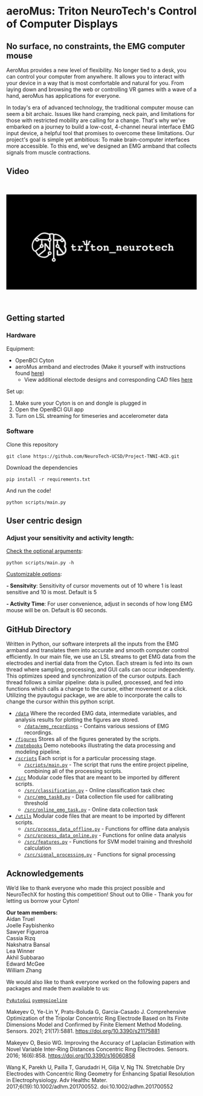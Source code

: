 # aeroMus: Triton NeuroTech's Control of Computer Displays

## No surface, no constraints, the EMG computer mouse 
AeroMus provides a new level of flexibility. No longer tied to a desk, you can control your computer from anywhere. It allows you to interact with your device in a way that is most comfortable and natural for you. From laying down and browsing the web or controlling VR games with a wave of a hand, aeroMus has applications for everyone.

In today's era of advanced technology, the traditional computer mouse can seem a bit archaic. Issues like hand cramping, neck pain, and limitations for those with restricted mobility are calling for a change. That's why we've embarked on a journey to build a low-cost, 4-channel neural interface EMG input device, a helpful tool that promises to overcome these limitations. Our project's goal is simple yet ambitious: To make brain-computer interfaces more accessible. To this end, we've designed an EMG armband that collects signals from muscle contractions.



## Video 
</br>

[![PRESENTATION VIDEO](figures/youtube.png)](https://www.youtube.com/watch?v=JHjZnrZFi4o)

</br>


## Getting started 

### Hardware 
Equipment:
- OpenBCI Cyton 
- aeroMus armband and electrodes (Make it yourself with instructions found <a href="https://www.notion.so/Setting-up-the-armband-v1-cedfd5e207a040f49cadb870782e4840">here</a>)
	- View additional electode designs and corresponding CAD files <a href="https://www.notion.so/Electrode-designs-testing-02a77889273f4634abf1a4feb5045396#66735a91fc4a40858078af40cb69c2ef">here</a>

Set up:
1. Make sure your Cyton is on and dongle is plugged in
2. Open the OpenBCI GUI app
3. Turn on LSL streaming for timeseries and accelerometer data

### Software 
Clone this repository 
```
git clone https://github.com/NeuroTech-UCSD/Project-TNNI-ACD.git
```
Download the dependencies
```
pip install -r requirements.txt
```
And run the code! 
```
python scripts/main.py
```

## User centric design

### Adjust your sensitivity and activity length: 

<u>Check the optional arguments</u>: 

```
python scripts/main.py -h
``` 
<u>Customizable options</u>:

**- Sensitvity**: Sensitivity of cursor movements out of 10 where 1 is least sensitive and 10 is most. Default is 5 <p>
**- Activity Time**: For user convenience, adjust in seconds of how long EMG mouse will be on. Default is 60 seconds. <p>

## GitHub Directory 
Written in Python, our software interprets all the inputs from the EMG armband and translates them into accurate and smooth computer control efficiently. In our main file, we use an LSL streams to get EMG data from the electrodes and inertial data from the Cyton. Each stream is fed into its own thread where sampling, processing, and GUI calls can occur independently. This optimizes speed and synchronization of the cursor outputs. Each thread follows a similar pipeline: data is pulled, processed, and fed into functions which calls a change to the cursor, either movement or a click. Utilizing the pyautogui package, we are able to incorporate the calls to change the cursor within this python script. 

- [`/data`]() Where the recorded EMG data, intermediate variables, and analysis results for plotting the figures are stored. 
	- [`/data/emg_recordings`]() - Contains various sessions of EMG recordings.
- [`/figures`]() Stores all of the figures generated by the scripts. 
- [`/notebooks`]() Demo notebooks illustrating the data processing and modeling pipeline.
- [`/scripts`]() Each script is for a particular processing stage.
	- [`/scripts/main.py`]() - The script that runs the entire project pipeline, combining all of the processing scripts.
- [`/src`]() Modular code files that are meant to be imported by different scripts.
	- [`/src/classification.py`]() - Online classification task chec
	- [`/src/emg_task0.py`](h) - Data collection file used for callibrating threshold
  	- [`/src/online_emg_task.py`]() - Online data collection task
- [`/utils`]() Modular code files that are meant to be imported by different scripts.
	- [`/src/process_data_offline.py`]() - Functions for offline data analysis
	- [`/src/process_data_online.py`]() - Functions for online data analysis
 	- [`/src/features.py`]() - Functions for SVM model training and threshold calculation
	- [`/src/signal_processing.py`]() - Functions for signal processing


## Acknowledgements
We’d like to thank everyone who made this project possible and NeuroTechX for hosting this competition!
Shout out to Ollie - Thank you for letting us borrow your Cyton! 

**Our team members:**</br>
Aidan Truel</br>
Joelle Faybishenko</br>
Sawyer Figueroa</br>
Cassia Rizq</br>
Nakshatra Bansal</br>
Lea Winner</br>
Akhil Subbarao</br>
Edward McGee </br>
William Zhang</br>

We would also like to thank everyone worked on the following papers and packages and made them available to us:

[`PyAutoGui`](https://github.com/asweigart/pyautogui/tree/master)
[`pyemgpipeline`](https://github.com/aalhossary/pyemgpipeline)

Makeyev O, Ye-Lin Y, Prats-Boluda G, Garcia-Casado J. Comprehensive Optimization of the Tripolar Concentric Ring Electrode Based on Its Finite Dimensions Model and Confirmed by Finite Element Method Modeling. Sensors. 2021; 21(17):5881. https://doi.org/10.3390/s21175881

Makeyev O, Besio WG. Improving the Accuracy of Laplacian Estimation with Novel Variable Inter-Ring Distances Concentric Ring Electrodes. Sensors. 2016; 16(6):858. https://doi.org/10.3390/s16060858

Wang K, Parekh U, Pailla T, Garudadri H, Gilja V, Ng TN. Stretchable Dry Electrodes with Concentric Ring Geometry for Enhancing Spatial Resolution in Electrophysiology. Adv Healthc Mater. 2017;6(19):10.1002/adhm.201700552. doi:10.1002/adhm.201700552


